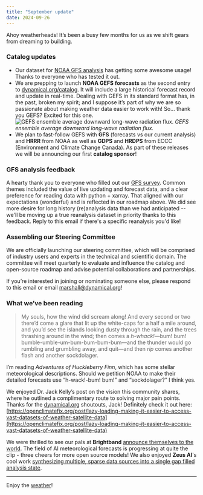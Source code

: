 ```yaml
---
title: "September update"
date: 2024-09-26
---
```


Ahoy weatherheads! It’s been a busy few months for us as we shift gears from dreaming to building.

### Catalog updates

- Our dataset for [NOAA GFS analysis](https://dynamical.org/catalog/noaa-gfs-analysis-hourly/) has getting some awesome usage! Thanks to everyone who has tested it out.
- We are prepping to launch **NOAA GEFS** **forecasts** as the second entry to [dynamical.org/catalog](http://dynamical.org/catalog). It will include a large historical forecast record and update in real-time. Dealing with GEFS in its standard format has, in the past, broken my spirit; and I suppose it’s part of why we are so passionate about making weather data easier to work with! So… thank you GEFS? Excited for this one.
![GEFS ensemble average downward long-wave radiation flux.](/assets/gefs-dlwrf-img-only.png)
*GEFS ensemble average downward long-wave radiation flux.*
- We plan to fast-follow GEFS with **GFS** (forecasts vs our current analysis) and **HRRR** from NOAA as well as **GDPS** and **HRDPS** from ECCC (Environment and Climate Change Canada). As part of these releases we will be announcing our first **catalog sponsor**!

### GFS analysis feedback

A hearty thank you to everyone who filled out our [GFS survey](https://docs.google.com/forms/d/e/1FAIpQLSeqDiWRfTQfZgejPWWfNoBwcm4m2wxa9qxgSZIunsnbhH15XQ/viewform). Common themes included the value of live updating and forecast data, and a clear preference for reading data with python + xarray. That aligned with our expectations (wonderful) and is reflected in our roadmap above. We did see more desire for long history (re)analysis data than we had anticipated -- we'll be moving up a true reanalysis dataset in priority thanks to this feedback. Reply to this email if there's a specific reanalysis you'd like!

### Assembling our Steering Committee

We are officially launching our steering committee, which will be comprised of industry users and experts in the technical and scientific domain. The committee will meet quarterly to evaluate and influence the catalog and open-source roadmap and advise potential collaborations and partnerships.

If you’re interested in joining or nominating someone else, please respond to this email or email [marshall@dynamical.org](mailto:marshall@dynamical.org)!

### What we’ve been reading

> My souls, how the wind did scream along! And every second or two there’d come a glare that lit up the white-caps for a half a mile around, and you’d see the islands looking dusty through the rain, and the trees thrashing around in the wind; then comes a *h-whack!*—bum! bum! bumble-umble-um-bum-bum-bum-bum—and the thunder would go rumbling and grumbling away, and quit—and then *rip* comes another flash and another sockdolager.

I’m reading *Adventures of Huckleberry Finn*, which has some stellar meteorological descriptions. Should we petition NOAA to make their detailed forecasts use “h-wack!-bum! bum!” and “sockdolager?” I think yes.

We enjoyed Dr. Jack Kelly’s post on the vision this community shares, where he outlined a complimentary route to solving major pain points. Thanks for the [dynamical.org](http://dynamical.org) shoutouts, Jack! Definitely check it out here: [https://openclimatefix.org/post/lazy-loading-making-it-easier-to-access-vast-datasets-of-weather-satellite-data](https://openclimatefix.org/post/lazy-loading-making-it-easier-to-access-vast-datasets-of-weather-satellite-data)

We were thrilled to see our pals at **Brightband** [announce themselves to the world](https://www.brightband.com/blog/introducing-brightband). The field of AI meteorological forecasts is progressing at quite the clip - three cheers for more open source models! We also enjoyed **Zeus AI**'s cool work [synthesizing multiple, sparse data sources into a single gap filled analysis state](https://myzeus.ai/earthnet-a-multi-modal-foundation-model-for-global-data-assimilation-of-earth-observations/).

---

Enjoy the [weather](https://open.spotify.com/track/1rJi8cf8OWsrX4CqBnMSoQ?si=d985266a142a4669)!
